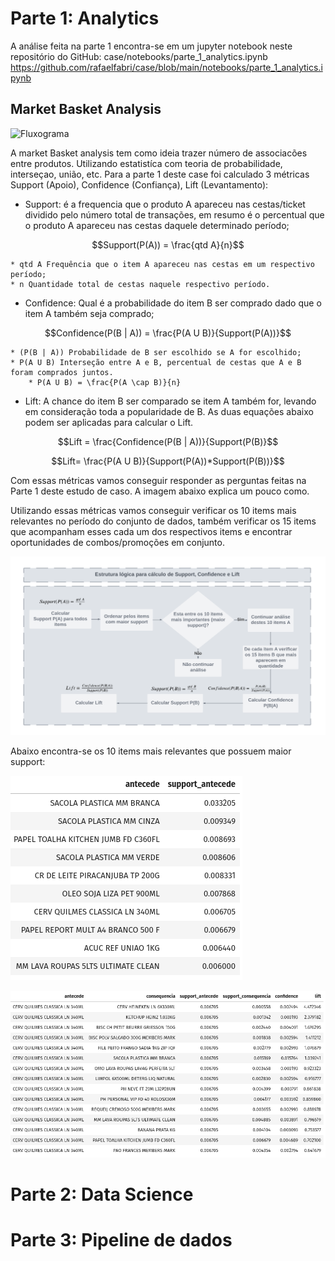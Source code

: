 # Parte 1: Analytics

A análise feita na parte 1 encontra-se em um jupyter notebook neste repositório do GitHub:
case/notebooks/parte_1_analytics.ipynb
https://github.com/rafaelfabri/case/blob/main/notebooks/parte_1_analytics.ipynb

## Market Basket Analysis

![Fluxograma](https://github.com/rafaelfabri/case/blob/main/imagens/img1.jpg)

A market Basket analysis tem como ideia trazer número de associacões entre produtos. Utilizando estatistíca com teoria de probabilidade, interseçao, união, etc. Para a parte 1 deste case foi calculado 3 métricas Support (Apoio), Confidence (Confiança), Lift (Levantamento):

* Support: é a frequencia que o produto A apareceu nas cestas/ticket dividido pelo número total de transações, em resumo é o percentual que o produto A apareceu nas cestas daquele determinado período;

$$Support(P(A)) = \frac{qtd A}{n}$$


	* qtd A Frequência que o item A apareceu nas cestas em um respectivo período;
	* n Quantidade total de cestas naquele respectivo período.


* Confidence: Qual é a probabilidade do item B ser comprado dado que o item A também seja comprado;


$$Confidence(P(B | A)) = \frac{P(A U B)}{Support(P(A))}$$


	* (P(B | A)) Probabilidade de B ser escolhido se A for escolhido;
	* P(A U B) Interseção entre A e B, percentual de cestas que A e B foram comprados juntos.
		* P(A U B) = \frac{P(A \cap B)}{n}
		
* Lift: A chance do item B ser comparado se item A também for, levando em consideração toda a popularidade de B. As duas equações abaixo podem ser aplicadas para calcular o Lift.


$$Lift = \frac{Confidence(P(B | A))}{Support(P(B)}$$




$$Lift= \frac{P(A U B)}{Support(P(A))*Support(P(B))}$$




Com essas métricas vamos conseguir responder as perguntas feitas na Parte 1 deste estudo de caso. A imagem abaixo explica um pouco como.


Utilizando essas métricas vamos conseguir verificar os 10 items mais relevantes no período do conjunto de dados, também verificar os 15 items que acompanham esses cada um dos respectivos items e encontrar oportunidades de combos/promoções em conjunto.

![img1](https://github.com/rafaelfabri/case/blob/main/imagens/fluxograma_mba.png)

Abaixo encontra-se os 10 items mais relevantes que possuem maior support:

![exemplo 1](https://github.com/rafaelfabri/case/blob/main/imagens/support_antecede.png)

![exemplo 2](https://github.com/rafaelfabri/case/blob/main/imagens/exemplo_support.png)



# Parte 2: Data Science

# Parte 3: Pipeline de dados
